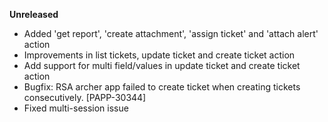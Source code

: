 **Unreleased**
* Added 'get report', 'create attachment', 'assign ticket' and 'attach alert' action
* Improvements in list tickets, update ticket and create ticket action
* Add support for multi field/values in update ticket and create ticket action
* Bugfix: RSA archer app failed to create ticket when creating tickets consecutively. [PAPP-30344]
* Fixed multi-session issue
